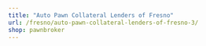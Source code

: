 ```yaml
---
title: "Auto Pawn Collateral Lenders of Fresno"
url: /fresno/auto-pawn-collateral-lenders-of-fresno-3/
shop: pawnbroker
---
```

